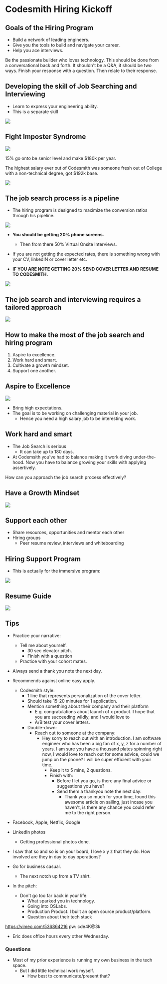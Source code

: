 # Codesmith Hiring Kickoff

## Goals of the Hiring Program

- Build a network of leading engineers.
- Give you the tools to build and navigate your career.
- Help you ace interviews.

Be the passionate builder who loves technology.
This should be done from a conversational back and forth.
It shouldn't be a Q&A, it should be two ways.
Finish your response with a question.
Then relate to their response.

## Developing the skill of Job Searching and Interviewing

- Learn to express your engineering ability.
- This is a separate skill

![](2021-06-16-01-11-56.png)

## Fight Imposter Syndrome

![](2021-06-16-01-13-04.png)

15% go onto be senior level and make $180k per year.

The highest salary ever out of Codesmith was someone fresh out of College with a non-technical degree, got $192k base.

![](2021-06-16-01-15-27.png)

## The job search process is a pipeline

- The hiring program is designed to maximize the conversion ratios through his pipeline.

![](2021-06-16-01-16-43.png)

- **You should be getting 20% phone screens.**
  - Then from there 50% Virtual Onsite Interviews.

- If you are not getting the expected rates, there is something wrong with your CV, linkedIN or cover letter etc.
- **IF YOU ARE NOTE GETTING 20% SEND COVER LETTER AND RESUME TO CODESMITH.**

![](2021-06-16-01-20-48.png)

## The job search and interviewing requires a tailored approach

![](2021-06-16-01-21-15.png)

## How to make the most of the job search and hiring program

1. Aspire to excellence.
2. Work hard and smart.
3. Cultivate a growth mindset.
4. Support one another.

## Aspire to Excellence

![](2021-06-16-01-27-58.png)

- Bring high expectations.
- The goal is to be working on challenging material in your job.
  - Hence you need a high salary job to be interesting work.

## Work hard and smart

- The Job Search is serious
  - It can take up to 180 days.
- At Codemsith you've had to balance making it work diving under-the-hood. Now you have to balance growing your skills with applying assertively.

How can you approach the job search process effectively?

## Have a Growth Mindset

![](2021-06-16-01-31-51.png)

## Support each other

- Share resources, opportunities and mentor each other
- Hiring groups
  - Peer resume review, interviews and whiteboarding

## Hiring Support Program

- This is actually for the immersive program:

![](2021-06-16-01-34-04.png)

## Resume Guide

![](2021-06-16-01-34-39.png)

## Tips

- Practice your narrative:
  - Tell me about yourself.
    - 30 sec elevator pitch.
    - Finish with a question
  - Practice with your cohort mates.

- Always send a thank you note the next day.

- Recommends against online easy apply.
  - Codesmith style:
    - 1 line that represents personalization of the cover letter.
    - Should take 15-20 minutes for 1 application.
    - Mention something about their company and their platform
      - E.g. congratulations about launch of x product. I hope that you are succeeding wildly, and I would love to
      - A/B test your cover letters.
    - Double-down:
      - Reach out to someone at the company:
        - Hey sorry to reach out with an introduction. I am software engineer who has been a big fan of x, y, z for a number of years. I am sure you have a thousand plates spinning right now, I would love to reach out for some advice, could we jump on the phone? I will be super efficient with your time.
          - Keep it to 5 mins, 2 questions.
          - Finish with:
            - Before I let you go, is there any final advice or suggestions you have?
            - Send them a thankyou note the next day:
              - Thank you so much for your time, found this awesome article on sailing, just incase you haven't, is there any chance you could refer me to the right person.

- Facebook, Apple, Netflix, Google

- LinkedIn photos
  - Getting professional photos done.

- I saw that so and so is on your board, I love x y z that they do. How involved are they in day to day operations?
- Go for business casual.
  - The next notch up from a TV shirt.

- In the pitch:
  - Don't go too far back in your life:
    - What sparked you in technology.
    - Going into OSLabs.
    - Production Product. I built an open source product/platform.
    - Question about their tech stack


https://vimeo.com/536864216
pw:  cde4K@3k

- Eric does office hours every other Wednesday.

### Questions

- Most of my prior experience is running my own business in the tech space.
  - But I did little technical work myself.
    - How best to communicate/present that?
